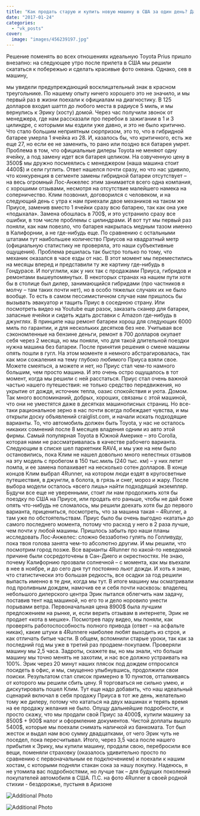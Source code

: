 ```yaml
---
title: "Как продать старую и купить новую машину в США за один день? Да легко!"
date: "2017-01-24"
categories: 
  - "vk_posts"
cover:
  image: "images/456239197.jpg"
---
```


Решение поменять во всех отношениях идеальную Toyota Prius пришло внезапно: на следующее утро после прилета в США мы решили скататься к побережью и сделать красивые фото океана. Однако, сев в машину,

<!--more--> мы увидели предупреждающий восклицательный знак в красном треугольнике. По нашему опыту ничего хорошего это не значило, и мы первый раз в жизни поехали к официалам на диагностику. В 125 долларов входил шаттл до любого места в радиусе 5 миль, и мы вернулись к Эрику (хосту) домой. Через час получили звонок от менеджера, где нам рассказали про перебои в зажигании в 1 и 3 цилиндре, с которыми мы ездили уже давно, и это не было критично. Что стало большим неприятным сюрпризом, это то, что в гибридной батарее умерла 1 ячейка из 28. И, казалось бы, что критичного, есть же еще 27, но если ее не заменить, то рано или поздно вся батарея умрет. Проблема в том, что официальные дилеры Toyota не меняют одну ячейку, а под замену идет вся батарея целиком. На озвученную цену в 3500$ мы дружно посмеялись с менеджером (наша машина стоит 4400$) и сели гуглить. Ответ нашелся почти сразу, но что нас удивило, что конкуренция в сегменте замены гибридной батареи отсутствует – на весь огромный Лос-Анжелес этим занимается всего одна компания, с хорошими отзывами, несмотря на отсутствие малейшего намека на соперничество. Клим позвонил, договорился с человеком, и на следующий день с утра к нам приехали двое механиков на таком же Приусе, заменив вместо 1 ячейки сразу всю батарею, так как она уже «подыхала». Замена обошлась в 700$, и это устранило сразу все ошибки, в том числе проблемы с цилиндрами. И вот тут мы первый раз поняли, как нам повезло, что батарея накрылась медным тазом именно в Калифорнии, а не где-нибудь еще. По сравнению с остальными штатами тут наибольшее количество Приусов на квадратный метр (официальную статистику не проверяла, это наши субъективные ощущения). Проблема решилась так быстро только по тому, что механик оказался в часе езды от нас. В этот момент мы переместились на месяцы вперед и представили ту же картину где-нибудь в Гондурасе. И погуглили, как у них так с продажами Приуса, гибридов и ремонтами вышеупомянутых. В некоторых странах на нашем пути хотя бы в столице был дилер, занимающийся гибридами (про частников я молчу – там таких почти нет), но в особо тяжелых случаях их не было вообще. То есть в самом пессимистичном случае нам пришлось бы вызывать эвакуатор и тащить Приус в соседнюю страну. Или посмотреть видео на Youtube еще разок, заказать сканер для батареи, запасные ячейки и сидеть ждать доставки с Amazon где-нибудь в джунглях. В принципе наш ремонт батареи хорош для следующих 6000 миль по гарантии, и для нескольких десятков без нее. Учитывая все сэкономленные на бензине деньги, ремонт в 700 долларов окупает себя через 2 месяца, но мы поняли, что для такой длительной поездки нужна машина без батареи. После принятия решения о смене машины опять пошли в гугл. На этом моменте я немного абстрагировалась, так как мои сожаления на тему глубоко любимого Приуса взяли свое. Можете смеяться, а можете и нет, но Приус стал чем-то намного большим, чем просто машина. И это очень остро ощущалось в тот момент, когда мы решили с ней расстаться. Приус стал очень важной частью нашего путешествия: не только средство передвижения, но укрытие от дождя, источник тепла, оазис спокойствия и уюта. Домом. Так много воспоминаний, добрых, хороших, связаны с этой машиной, что они не уместятся даже в десятках машинописных страниц. Но все-таки рациональное зерно в нас почти всегда побеждает чувства, и мы открыли доску объявлений craiglist.com, и начали искать подходящие варианты. То, что автомобиль должен быть Toyota, у нас не осталось никаких сомнений после 8 месяцев владения одним из авто этой фирмы. Самый популярная Toyota в Южной Америке – это Corolla, которая нами не рассматривалась в качестве рабочего варианта. Следующим в списке шел паркетник RAV4, и мы уже на нем было остановились, пока Клим не нашел довольно много нелестных отзывов на эту модель с пробегом в 150 тыс.миль (240 тыс. км) – у них летит помпа, и ее замена попахивает на несколько сотен долларов. В конце концов Клим выбрал 4Runner, на котором люди ездят в кругосветные путешествия, в джунгли, в болота, в грязь и снег, мороз и жару. После выбора модели осталось «всего лишь» найти подходящий экземпляр. Будучи все еще не уверенными, стоит ли нам продолжить хотя бы поездку по США на Приусе, или продать его раньше, чтобы не дай боже опять что-нибудь не сломалось, мы решили доехать хотя бы до первого варианта, прицениться, посмотреть, что за машина такая – 4Runner, а там уже по обстоятельствам. Приус было бы очень выгодно «катать» до самого последнего момента, потому что расход у него в 2 раза лучше, чем почти у любой машины. Пришлось забыть про наши планы исследовать Лос-Анжелес: сложно беззаботно гулять по Голливуду, пока твоя голова занята чем-то абсолютно другим. И мы решили, что посмотрим город позже. Все варианты 4Runner по какой-то неведомой причине были сосредоточены в Сан-Диего и окрестностях. Не знаю, почему Калифорнию прозвали солнечной – с момента, как мы въехали в нее в ноябре, и до сего дня тут постоянно льют дожди. И хоть я знаю, что статистически это большая редкость, все осадки за год решили выпасть именно в те дни, когда мы тут. В итоге машину мы осматривали под проливным дождем, намочив ее и себя почти насквозь: владелец небольшого дилерского центра Эрик пытался облегчить нам задачу, поставив тент над машиной, но его то и дело норовило унести порывами ветра. Первоначальная цена 8900$ была лучшим предложением на рынке, и, если верить отзывам в интернете, Эрик не продает «кота в мешке». Посмотрев пару видео, мы поняли, как проверять работоспособность полного привода (ответ – на асфальте никак), какие штуки в 4Runnere наиболее любят выходить из строя, и как отличать битые части. В общем, вспомнили старые уроки, так как за последний год мы уже в третий раз продаем-покупаем. Проверяли машину мы 2,5 часа. Задроты, скажете вы, но мы знали, что больше машину мы точно менять не захотим, и нас все должно устраивать на 100%. Эрик через 20 минут наших плясок под дождем отпросился посидеть в офис, и мы, смущенно улыбнувшись, продолжили свои поиски. Результатом стал список примерно в 10 пунктов, отталкиваясь от которого мы решили сбить цену. Я торговаться не сильно умею, и дискутировать пошел Клим. Тут еще надо добавить, что наш идеальный сценарий включал в себя продажу Приуса в тот же день, желательно тому же дилеру, потому что кататься на двух машинах и терять время на ее продажу желания не было. Опущу дальнейшие подробности, и просто скажу, что мы продали свой Приус за 4000$, купили машину за 8500$ + 900$ налог и оформление документов. Чистой доплаты вышло 5400$, которые мы поехали снимать наличкой из банкомата. Тот был жесток и выдал нам всю сумму двадцатками, от чего Эрик чуть не поседел, пока пересчитывал. Итого, через 3,5 часа после нашего прибытия к Эрику, мы купили машину, продали свою, перебросили все вещи, поменяли страховку (оказалось удивительно просто по сравнению с первоначальным ее подключением) и поехали к нашим хостам, с которыми подняли стакан сока за нашу покупку. Надеюсь, я не утомила вас подробностями, но лучше так – для будущих поколений покупателей автомобиля в США. П.С. на фото 4Runner в своей родной стихии - бездорожье, пустыня в Аризоне

![Additional Photo](https://vodpop.ru/wp-content/uploads/2023/07/456239196.jpg)

![Additional Photo](https://vodpop.ru/wp-content/uploads/2023/07/456239198.jpg)
